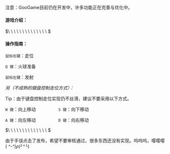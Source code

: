 注意：GooGame目前仍在开发中，许多功能正在完善与优化中。

#### 游戏介绍：

$\\ \\ \\ \\ \\ \\ \\ \\ \\ \\ \\ \\ \\ \\ $

#### 操作指南：

`鼠标右键`：走位

`Q 键`：火球准备

`鼠标左键`：发射

*另（不成熟的键盘控制走位方式）：*

Tip：由于键盘控制走位实现仍不丝滑，建议不要采用以下方式。

`W 键`：向上移动	$\qquad\qquad$	`S 键`：向下移动			

`A 键`：向左移动	$\qquad\qquad$	`D 键`：向右移动

$\\ \\ \\ \\ \\ \\ \\ \\ \\ \\ \\ \\ \\ \\ $

由于手误点击了发布，希望不要审核通过，很多东西还没有实现。呜呜呜，嘤嘤嘤( *^-^)ρ(*╯^╰)